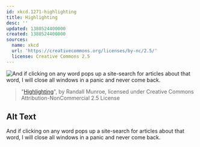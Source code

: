 ```yaml
---
id: xkcd.1271-highlighting
title: Highlighting
desc: ''
updated: 1380524400000
created: 1380524400000
sources:
  name: xkcd
  url: 'https://creativecommons.org/licenses/by-nc/2.5/'
  license: Creative Commons 2.5
---
```

![And if clicking on any word pops up a site-search for articles about that word, I will close all windows in a panic and never come back.](https://imgs.xkcd.com/comics/hilighting.png)
> "[Highlighting](https://xkcd.com/1271/)", by Randall Munroe, licensed under Creative Commons Attribution-NonCommercial 2.5 License

## Alt Text
And if clicking on any word pops up a site-search for articles about that word, I will close all windows in a panic and never come back.
